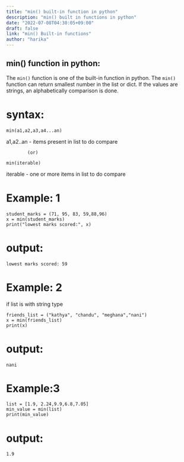 ```yaml
---
title: "min() built-in function in python"
description: "min() built in functions in python"
date: "2022-07-08T04:30:05+09:00"
draft: false
link: "min() Built-in functions"
author: "harika"
---
```


## min() function in python:
The `min()` function is one of the built-in function in python. 
The `min()` function can return smallest number in the list or dict.
If the values are strings, an alphabetically comparison is done.

# syntax:
```
min(a1,a2,a3,a4...an)
```
a1,a2..an - items present in list to do compare

            (or)
```
min(iterable)            
```
iterable - one or more items in list to do compare

# Example: 1
```
student_marks = (71, 95, 83, 59,88,96)
x = min(student_marks) 
print("lowest marks scored:", x)
```
# output:
```
lowest marks scored: 59
```
# Example: 2

if list is with string type
```
friends_list = ("kathya", "chandu", "meghana","nani")
x = min(friends_list) 
print(x)
```
# output:
```
nani 
```
# Example:3
```
list = [1.9, 2.24,9.9,6.8,7.05]
min_value = min(list)
print(min_value)
```
# output:
```
1.9
```